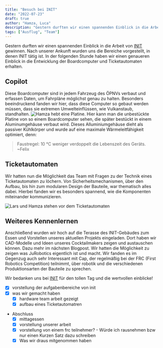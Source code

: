 ```yaml
---
title: "Besuch bei INIT"
date: "2022-07-23"
draft: true
author: "Hamza, Luca"
description: "Gestern durften wir einen spannenden Einblick in die Arbeit von [INIT](https://www.initse.com/dede/home/) gewinnen [...]"
tags: ["Ausflug", "Team"]
--- 
```


Gestern durften wir einen spannenden Einblick in die Arbeit von [INIT](https://www.initse.com/dede/home/) gewinnen. Nach unserer Ankunft wurden uns die Bereiche vorgestellt, in denen INIT tätig ist. In der folgenden Stunde haben wir einen genaueren Einblick in die Entwicklung der Boardcomputer und Ticketautomaten erhalten.

## Copilot

Diese Boardcomputer sind in jedem Fahrzeug des ÖPNVs verbaut und erfassen Daten, um Fahrpläne möglichst genau zu halten. Besonders beeindruckend fanden wir hier, dass diese Computer so gebaut werden müssen, dass sie extremen Umwelteinflüssen, wie Vulkanstaub, standhalten.
![Hamza hebt eine Platine.](images/holding-a-platin.png)
Hier kann man die unbestückte Platine von so einem Boardcomputer sehen, die später bestückt in einem Aluminumgehäuse verbaut wird. Dieses Alluminiumgehäuse dieht als passiver Kühlkörper und wurde auf eine maximale Wärmeleitfähigkeit optimiert, denn:

> Faustregel: 10 °C weniger verdoppelt die Lebenszeit des Geräts. ~Felix

## Ticketautomaten

Wir hatten nun die Möglichkeit das Team mit Fragen zu der Technik eines Ticketautomaten zu löchern. Von Sicherheitsmechanismen, über den Aufbau, bis hin zum modularen Design der Bauteile, war thematisch alles dabei. Hierbei fanden wir es besonders spannend, wie die Komponenten miteinander kommunizieren.


![Lars und Hamza stehen vor dem Ticketautomaten](images/ticket-machine.png)

## Weiteres Kennenlernen

Anschließend wurden wir hoch auf die Terasse des INIT-Gebäudes zum Essen und Vorstellen unseres aktuellen Projekts eingeladen. Dort haben wir CAD-Modelle und Ideen unseres Cocktailmakers zeigen und austauschen können. Dazu mehr im nächsten Blogpost. Wir hatten die Möglichkeit zu zeigen was JuRobotics eigentlich ist und macht. Wir fanden es im Gegenzug auch sehr Interessant mit Cap, der regelmäßig bei der FRC (First Robotics Competition) teilnimmt, über robotik und die verschiedenen Produktionsarten der Bauteile zu sprechen.

Wir bedanken uns bei [INIT](https://www.initse.com/dede/home/) für den tollen Tag und die wertvollen einblicke! 


- [x] vorstellung der aufgabenbereiche von init
- [x] was wir gemacht haben
    - [x] hardware team arbeit gezeigt
    - [x] aufbau eines Ticketautomatren
- Abschluss
    - [x] mittagessen 
    - [X] vorstellung unserer arbeit
    - [X] vorstellung von einem frc teilnehmer? - Würde ich rausnehmen bzw nur einen Kurzen Satz dazu schreiben 
    - [X] Was wir draus mitgenommen haben
